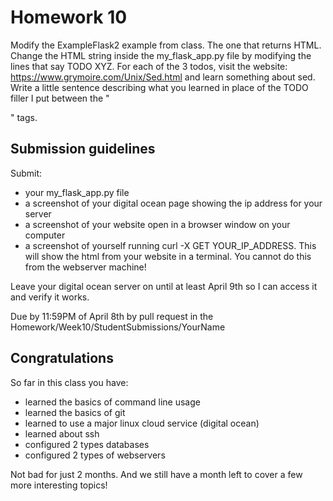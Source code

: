 # Homework 10

Modify the ExampleFlask2 example from class. The one that returns HTML. 
Change the HTML string inside the my_flask_app.py file by modifying the lines
that say TODO XYZ. For each of the 3 todos, visit the website:
https://www.grymoire.com/Unix/Sed.html
and learn something about sed. Write a little sentence describing what you
learned in place of the TODO filler I put between the "<p></p>" tags.

## Submission guidelines

Submit:
* your my_flask_app.py file
* a screenshot of your digital ocean page showing the ip address for your server
* a screenshot of your website open in a browser window on your computer
* a screenshot of yourself running curl -X GET YOUR_IP_ADDRESS. This will show
	the html from your website in a terminal. You cannot do this from the
	webserver machine!

Leave your digital ocean server on until at least April 9th so I can access it and verify
it works.

Due by 11:59PM of April 8th by pull request in the Homework/Week10/StudentSubmissions/YourName

## Congratulations
So far in this class you have:
* learned the basics of command line usage
* learned the basics of git
* learned to use a major linux cloud service (digital ocean)
* learned about ssh
* configured 2 types databases
* configured 2 types of webservers

Not bad for just 2 months. And we still have a month left to cover a few more
interesting topics!

